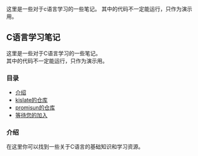 这里是一些对于c语言学习的一些笔记。
其中的代码不一定能运行，只作为演示用。
## C语言学习笔记

这里是一些对于C语言学习的一些笔记。  
其中的代码不一定能运行，只作为演示用。

### 目录

- [介绍](README.md)
- [kislate的仓库](kislate_workshop)
- [promisun的仓库](promisun_workshop)
- [等待您的加入](#参考资料)

### 介绍

在这里你可以找到一些关于C语言的基础知识和学习资源。
